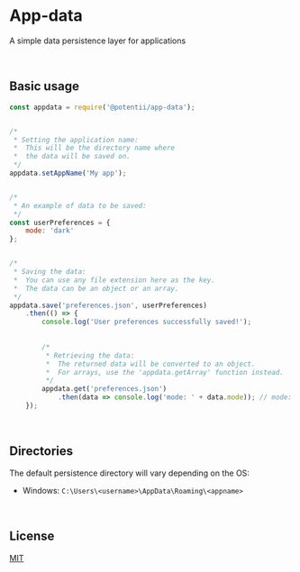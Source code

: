 # App-data

A simple data persistence layer for applications

<br>

## Basic usage

```javascript
const appdata = require('@potentii/app-data');


/* 
 * Setting the application name:
 *  This will be the directory name where 
 *  the data will be saved on.
 */
appdata.setAppName('My app');


/*
 * An example of data to be saved:
 */
const userPreferences = {
    mode: 'dark'
};


/*
 * Saving the data:
 *  You can use any file extension here as the key.
 *  The data can be an object or an array.
 */
appdata.save('preferences.json', userPreferences)
    .then(() => {
        console.log('User preferences successfully saved!');
    
        
        /*
         * Retrieving the data:
         *  The returned data will be converted to an object.
         *  For arrays, use the 'appdata.getArray' function instead.
         */
        appdata.get('preferences.json')
            .then(data => console.log('mode: ' + data.mode)); // mode: dark
    });
```

<br>

## Directories

The default persistence directory will vary depending on the OS:

- Windows: `C:\Users\<username>\AppData\Roaming\<appname>`

<br>

## License
[MIT](LICENSE)

